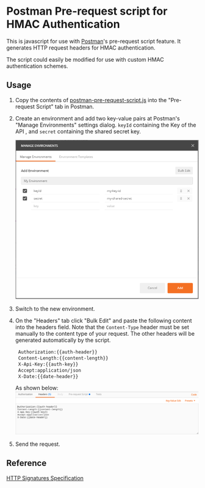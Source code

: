 # Postman Pre-request script for HMAC Authentication
This is javascript for use with [Postman](https://www.getpostman.com/)'s pre-request script feature.
It generates HTTP request headers for HMAC authentication.

The script could easily be modified for use with custom HMAC authentication schemes.

## Usage

1. Copy the contents of [postman-pre-request-script.js](https://github.com/YouGotaGift/docs/blob/master/postman/pre-request-script.js) into the "Pre-request Script" tab in Postman.
2. Create an environment and add two key-value pairs at Postman's "Manage Environments" settings dialog. `keyId` containing the Key of the API , and `secret` containing the shared secret key.

    ![Manage Environments](/postman/postman-manage-env.png?raw=true)
3. Switch to the new environment.
4. On the "Headers" tab click "Bulk Edit" and paste the following content into the headers field. Note that the `Content-Type` header must be set manually to the content type of your request. The other headers will be generated automatically by the script.

        Authorization:{{auth-header}}
        Content-Length:{{content-length}}
        X-Api-Key:{{auth-key}}
        Accept:application/json
        X-Date:{{date-header}}

    As shown below:
    ![Headers](/postman/Headers.png?raw=true)
5. Send the request. 


## Reference

[HTTP Signatures Specification](https://tools.ietf.org/html/draft-cavage-http-signatures)
